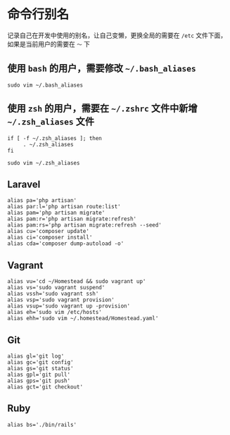 # 命令行别名
记录自己在开发中使用的别名，让自己变懒，更换全局的需要在 `/etc` 文件下面，如果是当前用户的需要在 `～` 下
## 使用 `bash` 的用户，需要修改 `~/.bash_aliases`
```shell
sudo vim ~/.bash_aliases
```
## 使用 `zsh` 的用户，需要在 `~/.zshrc` 文件中新增 `~/.zsh_aliases` 文件
```shell
if [ -f ~/.zsh_aliases ]; then
     . ~/.zsh_aliases
fi
```
```shell
sudo vim ~/.zsh_aliases
```

## Laravel
```shell
alias pa='php artisan'
alias par:l='php artisan route:list'
alias pam='php artisan migrate'
alias pam:r='php artisan migrate:refresh'
alias pam:rs='php artisan migrate:refresh --seed'
alias cu='composer update'
alias ci='composer install'
alias cda='composer dump-autoload -o'
```

## Vagrant
```shell
alias vu='cd ~/Homestead && sudo vagrant up'
alias vs='sudo vagrant suspend'
alias vssh='sudo vagrant ssh'
alias vsp='sudo vagrant provision'
alias vsup='sudo vagrant up -provision'
alias eh='sudo vim /etc/hosts'
alias ehh='sudo vim ~/.homestead/Homestead.yaml'
```

## Git
```shell
alias gl='git log'
alias gc='git config'
alias gs='git status'
alias gpl='git pull'
alias gps='git push'
alias gct='git checkout'
```

## Ruby
```shell
alias bs='./bin/rails'
```
